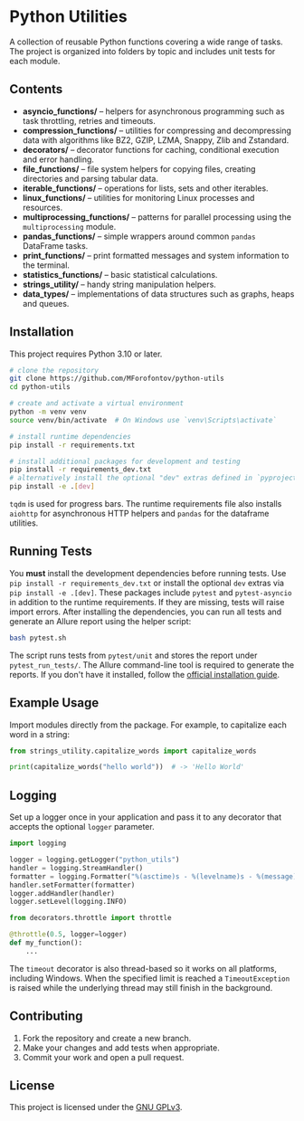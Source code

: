 # Python Utilities

A collection of reusable Python functions covering a wide range of tasks. The project is organized into folders by topic and includes unit tests for each module.

## Contents

- **asyncio_functions/** – helpers for asynchronous programming such as task throttling, retries and timeouts.
- **compression_functions/** – utilities for compressing and decompressing data with algorithms like BZ2, GZIP, LZMA, Snappy, Zlib and Zstandard.
- **decorators/** – decorator functions for caching, conditional execution and error handling.
- **file_functions/** – file system helpers for copying files, creating directories and parsing tabular data.
- **iterable_functions/** – operations for lists, sets and other iterables.
- **linux_functions/** – utilities for monitoring Linux processes and resources.
- **multiprocessing_functions/** – patterns for parallel processing using the `multiprocessing` module.
- **pandas_functions/** – simple wrappers around common `pandas` DataFrame tasks.
- **print_functions/** – print formatted messages and system information to the terminal.
- **statistics_functions/** – basic statistical calculations.
- **strings_utility/** – handy string manipulation helpers.
- **data_types/** – implementations of data structures such as graphs, heaps and queues.

## Installation

This project requires Python 3.10 or later.

```bash
# clone the repository
git clone https://github.com/MForofontov/python-utils
cd python-utils

# create and activate a virtual environment
python -m venv venv
source venv/bin/activate  # On Windows use `venv\Scripts\activate`

# install runtime dependencies
pip install -r requirements.txt

# install additional packages for development and testing
pip install -r requirements_dev.txt
# alternatively install the optional "dev" extras defined in `pyproject.toml`
pip install -e .[dev]
```
`tqdm` is used for progress bars. The runtime requirements file also installs
`aiohttp` for asynchronous HTTP helpers and `pandas` for the dataframe utilities.

## Running Tests

You **must** install the development dependencies before running tests. Use
`pip install -r requirements_dev.txt` or install the optional `dev` extras via
`pip install -e .[dev]`. These packages include `pytest` and
`pytest-asyncio` in addition to the runtime requirements. If they are missing,
tests will raise import errors. After installing the dependencies, you can run
all tests and generate an Allure report using the helper script:

```bash
bash pytest.sh
```

The script runs tests from `pytest/unit` and stores the report under `pytest_run_tests/`.
The Allure command-line tool is required to generate the reports. If you don't have it installed, follow the [official installation guide](https://docs.qameta.io/allure/#_installing_a_commandline).

## Example Usage

Import modules directly from the package. For example, to capitalize each word in a string:

```python
from strings_utility.capitalize_words import capitalize_words

print(capitalize_words("hello world"))  # -> 'Hello World'
```

## Logging

Set up a logger once in your application and pass it to any decorator that
accepts the optional ``logger`` parameter.

```python
import logging

logger = logging.getLogger("python_utils")
handler = logging.StreamHandler()
formatter = logging.Formatter("%(asctime)s - %(levelname)s - %(message)s")
handler.setFormatter(formatter)
logger.addHandler(handler)
logger.setLevel(logging.INFO)

from decorators.throttle import throttle

@throttle(0.5, logger=logger)
def my_function():
    ...
```

The `timeout` decorator is also thread-based so it works on all platforms,
including Windows. When the specified limit is reached a `TimeoutException` is
raised while the underlying thread may still finish in the background.

## Contributing

1. Fork the repository and create a new branch.
2. Make your changes and add tests when appropriate.
3. Commit your work and open a pull request.

## License

This project is licensed under the [GNU GPLv3](LICENSE).

